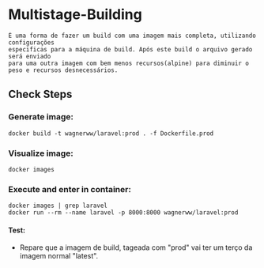 # Multistage-Building
    É uma forma de fazer um build com uma imagem mais completa, utilizando configurações
    especificas para a máquina de build. Após este build o arquivo gerado será enviado
    para uma outra imagem com bem menos recursos(alpine) para diminuir o peso e recursos desnecessários.
## Check Steps

### Generate image:
    docker build -t wagnerww/laravel:prod . -f Dockerfile.prod

### Visualize image:
    docker images

### Execute and enter in container:
    docker images | grep laravel
    docker run --rm --name laravel -p 8000:8000 wagnerww/laravel:prod

#### Test:
- Repare que a imagem de build, tageada com "prod" vai ter um terço da imagem normal "latest".
